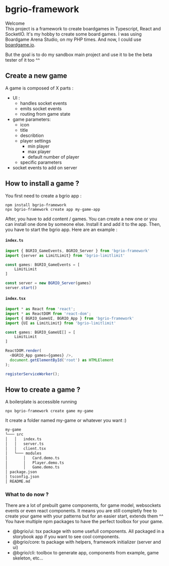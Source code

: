 # bgrio-framework

Welcome  
This project is a framework to create boardgames in Typescript, React and SocketIO.
It's my hobby to create some board games. I was using Boardgame Arena Studio, on my PHP times. And now, I could use [boardgame.io](https://boardgame.io).

But the goal is to do my sandbox main project and use it to be the beta tester of it too ^^

## Create a new game

A game is composed of X parts :
- UI :
    - handles socket events
    - emits socket events
    - routing from game state
- game parameters:
    - icon
    - title
    - describtion
    - player settings
        - min player
        - max player
        - default number of player
    - specific parameters
- socket events to add on server

## How to install a game ?

You first need to create a bgrio app :
```shell
npm install bgrio-framework
npx bgrio-framework create app my-game-app
```

After, you have to add content / games.
You can create a new one or you can install one done by someone else.
Install it and add it to the app.
Then, you have to start the bgrio app.
Here are an example :

#### **`index.ts`**
```typescript
import { BGRIO_GameEvents, BGRIO_Server } from 'bgrio-framework'
import {server as LimitLimit} from 'bgrio-limitlimit'

const games: BGRIO_GameEvents = [
    LimitLimit
]

const server = new BGRIO_Server(games)
server.start()
```

#### **`index.tsx`**
```typescript
import * as React from 'react';
import * as ReactDOM from 'react-dom';
import { BGRIO_GameUI, BGRIO_App } from 'bgrio-framework'
import {UI as LimitLimit} from 'bgrio-limitlimit'

const games: BGRIO_GameUI[] = [
    LimitLimit
]

ReactDOM.render(
  <BGRIO_App games={games} />,
  document.getElementById('root') as HTMLElement
);

registerServiceWorker();
```

## How to create a game ?

A boilerplate is accessible running

```shell
npx bgrio-framework create game my-game
```

It create a folder named my-game or whatever you want :)

```bash
my-game
└─── src
│   │   index.ts
│   │   server.ts
│   │   client.tsx
│   └─── modules
│       │   Card.demo.ts
│       │   Player.demo.ts
│       │   Game.demo.ts
│ package.json
│ tsconfig.json
│ README.md
```

### What to do now ?

There are a lot of prebuilt game components, for game model, websockets events or even react components. It means you are still completly free to create your game with your patterns but for an easier start, extends them ^^
You have multiple npm packages to have the perfect toolbox for your game.
- @bgrio/ui: tsx package with some usefull components. All packaged in a storybook app if you want to see cool components.
- @bgrio/core: ts package with helpers, framework initializer (server and ui)
- @bgrio/cli: toolbox to generate app, components from example, game skeleton, etc...